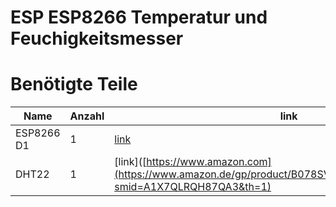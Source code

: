 # ESP ESP8266 Temperatur und Feuchigkeitsmesser

# Benötigte Teile
Name | Anzahl | link
--- | --- | ---
ESP8266 D1 | 1 | [link](https://www.amazon.de/dp/B01N9RXGHY/ref=twister_B07ZQP9FSX?_encoding=UTF8&psc=1)
DHT22 | 1 | [link]([https://www.amazon.com](https://www.amazon.de/gp/product/B078SVZB1X/ref=ox_sc_act_title_4?smid=A1X7QLRQH87QA3&th=1)
